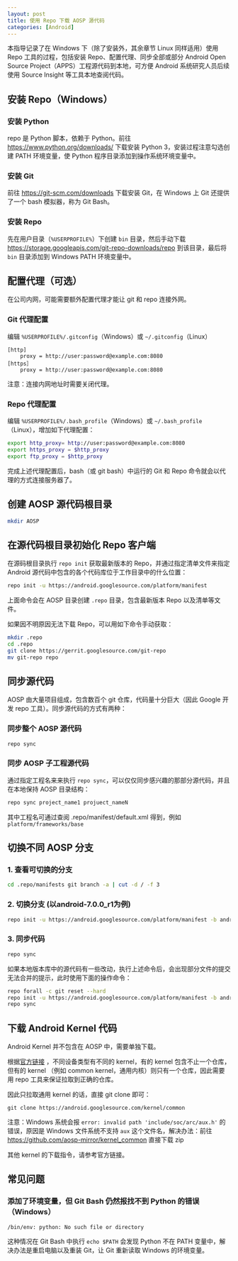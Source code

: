 ```yaml
---
layout: post
title: 使用 Repo 下载 AOSP 源代码
categories: [Android]
---
```


本指导记录了在 Windows 下（除了安装外，其余章节 Linux 同样适用）使用 Repo 工具的过程，包括安装 Repo、配置代理、同步全部或部分 Android Open Source Project（APPS）工程源代码到本地，可方便 Android 系统研究人员后续使用 Source Insight 等工具本地查阅代码。

## 安装 Repo（Windows）

### 安装 Python

repo 是 Python 脚本，依赖于 Python。前往 https://www.python.org/downloads/ 下载安装 Python 3，安装过程注意勾选创建 PATH 环境变量，使 Python 程序目录添加到操作系统环境变量中。
 
### 安装 Git
 
前往 https://git-scm.com/downloads 下载安装 Git，在 Windows 上 Git 还提供了一个 bash 模拟器，称为 Git Bash。

### 安装 Repo

先在用户目录（`%USERPROFILE%`）下创建  `bin` 目录，然后手动下载  https://storage.googleapis.com/git-repo-downloads/repo 到该目录，最后将 `bin` 目录添加到 Windows PATH 环境变量中。

## 配置代理（可选）

在公司内网，可能需要额外配置代理才能让 git 和 repo 连接外网。

### Git 代理配置

编辑 `%USERPROFILE%/.gitconfig`（Windows）或 `~/.gitconfig`（Linux）

```
[http]
    proxy = http://user:password@example.com:8080
[https］
    proxy = http://user:password@example.com:8080
```

注意：连接内网地址时需要关闭代理。

### Repo 代理配置

编辑 `%USERPROFILE%/.bash_profile`（Windows）或 `~/.bash_profile`（Linux），增加如下代理配置：

```sh
export http_proxy= http://user:password@example.com:8080
export https_proxy = $http_proxy
export ftp_proxy = $http_proxy
```

完成上述代理配置后，bash（或 git bash）中运行的 Git 和 Repo 命令就会以代理的方式连接服务器了。

## 创建 AOSP 源代码根目录

```sh
mkdir AOSP
```

## 在源代码根目录初始化 Repo 客户端

在源码根目录执行 `repo init` 获取最新版本的 Repo，并通过指定清单文件来指定 Android 源代码中包含的各个代码库位于工作目录中的什么位置：

```sh
repo init -u https://android.googlesource.com/platform/manifest
```

上面命令会在 AOSP 目录创建 `.repo` 目录，包含最新版本 Repo 以及清单等文件。

如果因不明原因无法下载 Repo，可以用如下命令手动获取：

```sh
mkdir .repo
cd .repo
git clone https://gerrit.googlesource.com/git-repo
mv git-repo repo
```

## 同步源代码

AOSP 由大量项目组成，包含数百个 git 仓库，代码量十分巨大（因此 Google 开发 repo 工具）。同步源代码的方式有两种：

### 同步整个 AOSP 源代码

```sh
repo sync
```

### 同步 AOSP 子工程源代码

通过指定工程名来来执行 `repo sync`，可以仅仅同步感兴趣的那部分源代码，并且在本地保持 AOSP 目录结构：

```sh
repo sync project_name1 projuect_nameN
```

其中工程名可通过查阅 .repo/manifest/default.xml 得到，例如 `platform/frameworks/base`

## 切换不同 AOSP 分支

### 1. 查看可切换的分支

```sh
cd .repo/manifests git branch -a | cut -d / -f 3
```
### 2. 切换分支 (以android-7.0.0_r1为例)  

```sh
repo init -u https://android.googlesource.com/platform/manifest -b android-7.0.0_r1
```

### 3. 同步代码 

```sh
repo sync
```

如果本地版本库中的源代码有一些改动，执行上述命令后，会出现部分文件的提交无法合并的提示，此时使用下面的操作命令：

```sh
repo forall -c git reset --hard
repo init -u https://android.googlesource.com/platform/manifest -b android-7.0.0_r1
repo sync
```

## 下载 Android Kernel 代码

Android Kernel 并不包含在 AOSP 中，需要单独下载。

根据[官方链接](https://source.android.com/setup/build/building-kernels#downloading) ，不同设备类型有不同的 kernel，有的 kernel 包含不止一个仓库，但有的 kernel （例如 common kernel，通用内核）则只有一个仓库，因此需要用 repo 工具来保证拉取到正确的仓库。

因此只拉取通用 kernel 的话，直接 git clone 即可：

```
git clone https://android.googlesource.com/kernel/common
```

注意：Windows 系统会报 `error: invalid path 'include/soc/arc/aux.h'` 的错误，原因是 Windows 文件系统不支持 `aux` 这个文件名，解决办法：前往 https://github.com/aosp-mirror/kernel_common 直接下载 zip

其他 kernel 的下载指令，请参考官方链接。

## 常见问题

### 添加了环境变量，但 Git Bash 仍然报找不到 Python 的错误（Windows）

```
/bin/env: python: No such file or directory
```

这种情况在 Git Bash 中执行 `echo $PATH` 会发现 Python 不在 PATH 变量中，解决办法是重启电脑以及重装 Git，让 Git 重新读取 Windows 的环境变量。
